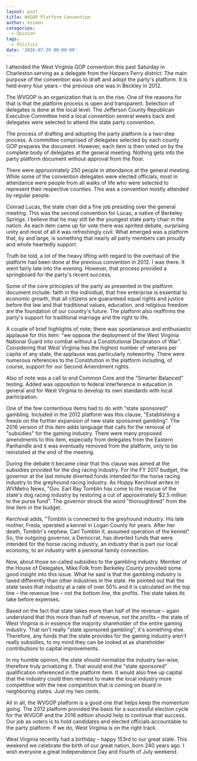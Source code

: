 ```yaml
---
layout: post
title: WVGOP Platform Convention
author: esimon
categories:
  - Opinion
tags:
  - Politics
date: '2016-07-29 00:00:00'
---
```

I attended the West Virginia GOP convention this past Saturday in Charleston serving as a delegate from the Harpers Ferry district. The main purpose of the convention was to draft and adopt the party's platform. It is held every four years – the previous one was in Beckley in 2012.

The WVGOP is an organization that is on the rise. One of the reasons for that is that the platform process is open and transparent. Selection of delegates is done at the local level. The Jefferson County Republican Executive Committee held a local convention several weeks back and delegates were selected to attend the state party convention. 

The process of drafting and adopting the party platform is a two-step process. A committee comprised of delegates selected by each county GOP prepares the document. However, each item is then voted on by the complete body of delegates at the general meeting. Nothing gets into the party platform document without approval from the floor. 

There were approximately 250 people in attendance at the general meeting. While some of the convention delegates were elected officials, most in attendance were people from all walks of life who were selected to represent their respective counties. This was a convention mostly attended by regular people. 

Conrad Lucas, the state chair did a fine job presiding over the general meeting. This was the second convention for Lucas, a native of Berkeley Springs. I believe that he may still be the youngest state party chair in the nation. As each item came up for vote there was spirited debate, surprising unity and most of all it was refreshingly civil. What emerged was a platform that, by and large, is something that nearly all party members can proudly and whole heartedly support. 

Truth be told, a lot of the heavy lifting with regard to the overhaul of the platform had been done at the previous convention in 2012. I was there. It went fairly late into the evening. However, that process provided a springboard for the party's recent success. 

Some of the core principles of the party as presented in the platform document include: faith in the individual, that free enterprise is essential to economic growth, that all citizens are guaranteed equal rights and justice before the law and that traditional values, education, and religious freedom are the foundation of our country's future. The platform also reaffirms the party's support for traditional marriage and the right to life. 

A couple of brief highlights of note; there was spontaneous and enthusiastic applause for this item: "we oppose the deployment of the West Virginia National Guard into combat without a Constitutional Declaration of War". Considering that West Virginia has the highest number of veterans per capita of any state, the applause was particularly noteworthy. There were numerous references to the Constitution in the platform including, of course, support for our Second Amendment rights. 

Also of note was a call to end Common Core and the "Smarter Balanced" testing. Added was opposition to federal interference in education in general and for West Virginia to develop its own standards with local participation.

One of the few contentious items had to do with "state sponsored" gambling. Included in the 2012 platform was this clause, "Establishing a freeze on the further expansion of new state sponsored gambling". The 2016 version of this item adds language that calls for the removal of "subsidies" for the gaming industry. There were many proposed amendments to this item, especially from delegates from the Eastern Panhandle and it was eventually removed from the platform, only to be reinstated at the end of the meeting. 

During the debate it became clear that this clause was aimed at the subsidies provided for the dog racing industry. For the FY 2017 budget, the governor at the last minute diverted funds intended for the horse racing industry to the greyhound racing industry. As Hoppy Kerchival writes in WVMetro News, "Gov. Earl Ray Tomblin has come to the rescue of the state's dog racing industry by restoring a cut of approximately $2.5 million to the purse fund". The governor struck the word "thoroughbred" from the line item in the budget. 

Kerchival adds, "Tomblin is connected to the greyhound industry. His late mother, Freda, operated a kennel in Logan County for years. After her death, Tomblin's nephew, Carl Tomblin II, assumed operation of the kennel". So, the outgoing governor, a Democrat, has diverted funds that were intended for the horse racing industry, an industry that is part our local economy, to an industry with a personal family connection. 

Now, about those so-called subsidies to the gambling industry. Member of the House of Delegates, Mike Folk from Berkeley County provided some good insight into this issue. What he said is that the gambling industry is taxed differently than other industries in the state. He pointed out that the state taxes that industry at a rate of over 50% and it is calculated on the top line – the revenue line – not the bottom line, the profits. The state takes its take before expenses. 

Based on the fact that state takes more than half of the revenue – again understand that this more than half of revenue, not the profits – the state of West Virginia is in essence the majority shareholder of the entire gaming industry. That isn't really "state sponsored gambling", it's something else. Therefore, any funds that the state provides for the gaming industry aren't really subsidies, to my mind they can be looked at as shareholder contributions to capital improvements. 

In my humble opinion, the state should normalize the industry tax-wise, therefore truly privatizing it. That would end the "state sponsored" qualification referenced in the platform item. It would also free up capital that the industry could then reinvest to make the local industry more competitive with the new competition that is coming on board in neighboring states. Just my two cents. 

All in all, the WVGOP platform is a good one that helps keep the momentum going. The 2012 platform provided the basis for a successful election cycle for the WVGOP and the 2016 edition should help to continue that success. Our job as voters is to hold candidates and elected officials accountable to the party platform. If we do, West Virginia is on the right track. 

West Virginia recently had a birthday – happy 153rd to our great state. This weekend we celebrate the birth of our great nation, born 240 years ago. I wish everyone a great Independence Day and Fourth of July weekend. 

